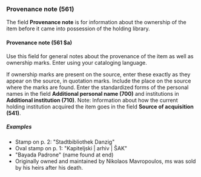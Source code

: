 ### Provenance note (561)

The field **Provenance note** is for information about the ownership of the item before it came into possession of the holding library.

#### Provenance note (561 $a)

Use this field for general notes about the provenance of the item as well as ownership marks. Enter using your cataloging language.

If ownership marks are present on the source, enter these exactly as they appear on the source, in quotation marks. Include the place on the source where the marks are found. Enter the standardized forms of the personal names in the field **Additional personal name (700)** and institutions in **Additional institution (710)**. Note: Information about how the current holding institution acquired the item goes in the field **Source of acquisition (541)**.

##### Examples

- Stamp on p. 2: "Stadtbibliothek Danzig"
- Oval stamp on p. 1: "Kapiteljski \| arhiv \| ŠAK"
- "Bayada Padrone" (name found at end)
- Originally owned and maintained by Nikolaos Mavropoulos, ms was sold by his heirs after his death.
